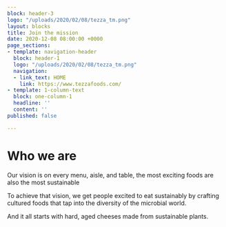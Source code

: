 ```yaml
---
block: header-3
logo: "/uploads/2020/02/08/tezza_tm.png"
layout: blocks
title: Join the mission
date: 2020-12-08 08:00:00 +0000
page_sections:
- template: navigation-header
  block: header-1
  logo: "/uploads/2020/02/08/tezza_tm.png"
  navigation:
  - link_text: HOME
    link: https://www.tezzafoods.com/
- template: 1-column-text
  block: one-column-1
  headline: ''
  content: ''
published: false

---
```

# Who we are

Our vision is on every menu, aisle, and table, the most exciting foods are also the most sustainable

To achieve that vision, we get people excited to eat sustainably by crafting cultured foods that tap into the diversity of the microbial world.

And it all starts with hard, aged cheeses made from sustainable plants.

